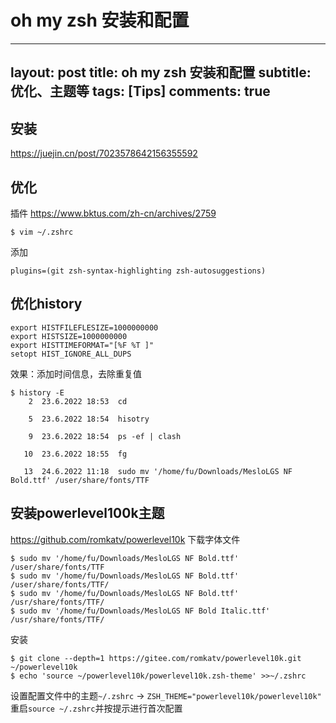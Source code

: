 # oh my zsh 安装和配置

---
layout: post
title: oh my zsh 安装和配置
subtitle:  优化、主题等
tags: [Tips]
comments: true
---

## 安装
https://juejin.cn/post/7023578642156355592

## 优化
插件
https://www.bktus.com/zh-cn/archives/2759
```shell
$ vim ~/.zshrc
```
添加
```shell
plugins=(git zsh-syntax-highlighting zsh-autosuggestions)
```

## 优化history
```shell
export HISTFILEFLESIZE=1000000000
export HISTSIZE=1000000000
export HISTTIMEFORMAT="[%F %T ]"
setopt HIST_IGNORE_ALL_DUPS
```
效果：添加时间信息，去除重复值
```shell
$ history -E
    2  23.6.2022 18:53  cd

    5  23.6.2022 18:54  hisotry

    9  23.6.2022 18:54  ps -ef | clash

   10  23.6.2022 18:55  fg

   13  24.6.2022 11:18  sudo mv '/home/fu/Downloads/MesloLGS NF Bold.ttf' /user/share/fonts/TTF

```

## 安装powerlevel100k主题
https://github.com/romkatv/powerlevel10k
下载字体文件
```shell
$ sudo mv '/home/fu/Downloads/MesloLGS NF Bold.ttf' /user/share/fonts/TTF
$ sudo mv '/home/fu/Downloads/MesloLGS NF Bold.ttf' /user/share/fonts/TTF/
$ sudo mv '/home/fu/Downloads/MesloLGS NF Bold.ttf' /usr/share/fonts/TTF/
$ sudo mv '/home/fu/Downloads/MesloLGS NF Bold Italic.ttf' /usr/share/fonts/TTF/
```
安装
```shell
$ git clone --depth=1 https://gitee.com/romkatv/powerlevel10k.git ~/powerlevel10k
$ echo 'source ~/powerlevel10k/powerlevel10k.zsh-theme' >>~/.zshrc
```
设置配置文件中的主题`~/.zshrc` -> `ZSH_THEME="powerlevel10k/powerlevel10k"`
重启`source ~/.zshrc`并按提示进行首次配置

